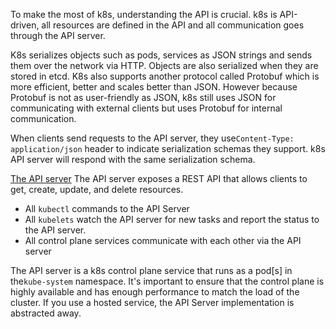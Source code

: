 To make the most of k8s, understanding the API is crucial. k8s is API-driven, all resources are
defined in the API and all communication goes through the API server.

K8s serializes objects such as pods, services as JSON strings and sends them over the network via HTTP.
Objects are also serialized when they are stored in etcd. K8s also supports another protocol called Protobuf
which is more efficient, better and scales better than JSON. However because Protobuf is not as user-friendly
as JSON, k8s still uses JSON for communicating with external clients but uses Protobuf for internal communication.

When clients send requests to the API server, they use`Content-Type: application/json` header to indicate
serialization schemas they support. k8s API server will respond with the same serialization schema.

[The API server](https://kubernetes.io/docs/reference/using-api/api-server/)
The API server exposes a REST API that allows clients to get, create, update, and delete resources.
* All `kubectl` commands to the API Server
* All `kubelets` watch the API server for new tasks and report the status to the API server.
* All control plane services communicate with each other via the API server

The API server is a k8s control plane service that runs as a pod[s] in the`kube-system` namespace.
It's important to ensure that the  control plane is highly available and has enough performance to match
the load of the cluster. If you use a hosted service, the API Server implementation is abstracted away.